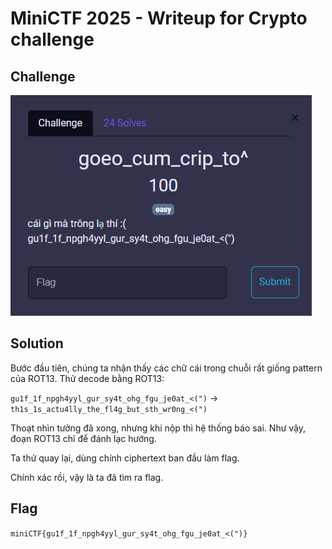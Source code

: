 # MiniCTF 2025 - Writeup for Crypto challenge

## Challenge

![alt text](image.png)

## Solution

Bước đầu tiên, chúng ta nhận thấy các chữ cái trong chuỗi rất giống pattern của ROT13. Thử decode bằng ROT13:

`gu1f_1f_npgh4yyl_gur_sy4t_ohg_fgu_je0at_<(")` ->
`th1s_1s_actu4lly_the_fl4g_but_sth_wr0ng_<(")`

Thoạt nhìn tưởng đã xong, nhưng khi nộp thì hệ thống báo sai. Như vậy, đoạn ROT13 chỉ để đánh lạc hướng.

Ta thử quay lại, dùng chính ciphertext ban đầu làm flag. 

Chính xác rồi, vậy là ta đã tìm ra flag.

## Flag
`miniCTF{gu1f_1f_npgh4yyl_gur_sy4t_ohg_fgu_je0at_<(")}`